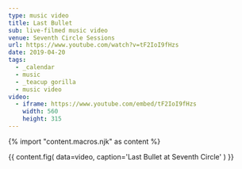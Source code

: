 ```yaml
---
type: music video
title: Last Bullet
sub: live-filmed music video
venue: Seventh Circle Sessions
url: https://www.youtube.com/watch?v=tF2IoI9fHzs
date: 2019-04-20
tags:
  - _calendar
  - music
  - _teacup gorilla
  - music video
video:
  - iframe: https://www.youtube.com/embed/tF2IoI9fHzs
    width: 560
    height: 315
---
```


{% import "content.macros.njk" as content %}

{{ content.fig(
  data=video,
  caption='Last Bullet at Seventh Circle'
) }}
